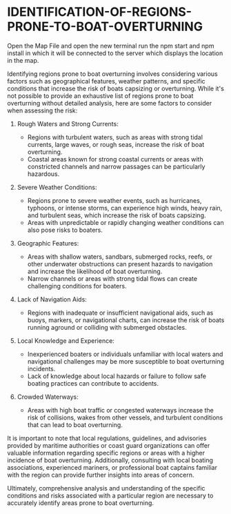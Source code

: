 # IDENTIFICATION-OF-REGIONS-PRONE-TO-BOAT-OVERTURNING

Open the Map File and open the new terminal run the npm start and npm install in which it will be connected to the server which displays the location in the map.


Identifying regions prone to boat overturning involves considering various factors such as geographical features, weather patterns, and specific conditions that increase the risk of boats capsizing or overturning. While it's not possible to provide an exhaustive list of regions prone to boat overturning without detailed analysis, here are some factors to consider when assessing the risk:

1. Rough Waters and Strong Currents:
   - Regions with turbulent waters, such as areas with strong tidal currents, large waves, or rough seas, increase the risk of boat overturning.
   - Coastal areas known for strong coastal currents or areas with constricted channels and narrow passages can be particularly hazardous.

2. Severe Weather Conditions:
   - Regions prone to severe weather events, such as hurricanes, typhoons, or intense storms, can experience high winds, heavy rain, and turbulent seas, which increase the risk of boats capsizing.
   - Areas with unpredictable or rapidly changing weather conditions can also pose risks to boaters.

3. Geographic Features:
   - Areas with shallow waters, sandbars, submerged rocks, reefs, or other underwater obstructions can present hazards to navigation and increase the likelihood of boat overturning.
   - Narrow channels or areas with strong tidal flows can create challenging conditions for boaters.

4. Lack of Navigation Aids:
   - Regions with inadequate or insufficient navigational aids, such as buoys, markers, or navigational charts, can increase the risk of boats running aground or colliding with submerged obstacles.

5. Local Knowledge and Experience:
   - Inexperienced boaters or individuals unfamiliar with local waters and navigational challenges may be more susceptible to boat overturning incidents.
   - Lack of knowledge about local hazards or failure to follow safe boating practices can contribute to accidents.

6. Crowded Waterways:
   - Areas with high boat traffic or congested waterways increase the risk of collisions, wakes from other vessels, and turbulent conditions that can lead to boat overturning.

It is important to note that local regulations, guidelines, and advisories provided by maritime authorities or coast guard organizations can offer valuable information regarding specific regions or areas with a higher incidence of boat overturning. Additionally, consulting with local boating associations, experienced mariners, or professional boat captains familiar with the region can provide further insights into areas of concern.

Ultimately, comprehensive analysis and understanding of the specific conditions and risks associated with a particular region are necessary to accurately identify areas prone to boat overturning.
